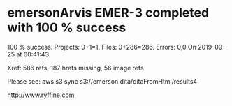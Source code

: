 # emersonArvis EMER-3 completed with 100 % success

100 % success. Projects: 0+1=1.  Files: 0+286=286. Errors: 0,0  On 2019-09-25 at 00:41:43

Xref: 586 refs, 187 hrefs missing, 56 image refs

Please see: aws s3 sync s3://emerson.dita/ditaFromHtml/results4

http://www.ryffine.com
